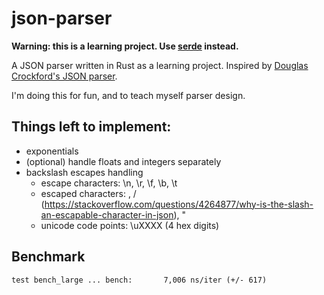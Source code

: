 # json-parser
**Warning: this is a learning project.
Use [serde](https://github.com/serde-rs/serde) instead.**

A JSON parser written in Rust as a learning project.
Inspired by [Douglas Crockford's JSON parser](https://github.com/douglascrockford/JSON-js/blob/master/json_parse.js).

I'm doing this for fun, and to teach myself parser design.

## Things left to implement:
- exponentials
- (optional) handle floats and integers separately
- backslash escapes handling
  - escape characters: \n, \r, \f, \b, \t
  - escaped characters: \, / (https://stackoverflow.com/questions/4264877/why-is-the-slash-an-escapable-character-in-json), "
  - unicode code points: \uXXXX (4 hex digits)

## Benchmark
    test bench_large ... bench:       7,006 ns/iter (+/- 617)
